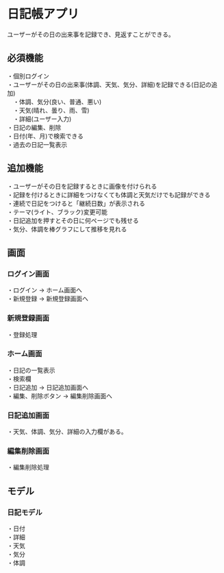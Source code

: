 # 日記帳アプリ

ユーザーがその日の出来事を記録でき、見返すことができる。  

## 必須機能
・個別ログイン  
・ユーザーがその日の出来事(体調、天気、気分、詳細)を記録できる(日記の追加)  
　・体調、気分(良い、普通、悪い)  
　・天気(晴れ、曇り、雨、雪)  
　・詳細(ユーザー入力)  
・日記の編集、削除  
・日付(年、月)で検索できる  
・過去の日記一覧表示  
## 追加機能
・ユーザーがその日を記録するときに画像を付けられる  
・記録を付けるときに詳細をつけなくても体調と天気だけでも記録ができる  
・連続で日記をつけると「継続日数」が表示される  
・テーマ(ライト、ブラック)変更可能  
・日記追加を押すとその日に何ページでも残せる  
・気分、体調を棒グラフにして推移を見れる  

## 画面
### ログイン画面
・ログイン -> ホーム画面へ  
・新規登録 -> 新規登録画面へ  

### 新規登録画面
・登録処理
### ホーム画面
・日記の一覧表示  
・検索欄  
・日記追加 -> 日記追加画面へ  
・編集、削除ボタン -> 編集削除画面へ  
### 日記追加画面
・天気、体調、気分、詳細の入力欄がある。

### 編集削除画面
・編集削除処理

## モデル
### 日記モデル
・日付  
・詳細  
・天気  
・気分  
・体調  